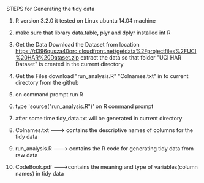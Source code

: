 STEPS for Generating the tidy data

1. R version 3.2.0 it tested on Linux ubuntu 14.04 machine

2. make sure that library data.table, plyr and dplyr installed int R

3. Get the Data
	Download the Dataset from location
https://d396qusza40orc.cloudfront.net/getdata%2Fprojectfiles%2FUCI%20HAR%20Dataset.zip
extract the data so that folder "UCI HAR Dataset" is created in the current directory

4. Get the Files
download "run_analysis.R" "Colnames.txt" in to current directory from the github

5. on command prompt run R

6. type 'source("run_analysis.R")' on R command prompt

7. after some time tidy_data.txt will be generated in current directory

8. Colnames.txt ---> contains the descriptive names of columns for the tidy data

9. run_analysis.R ---> contains the R code for generating tidy data from raw data

10. CodeBook.pdf --->contains the meaning and type of variables(column names) in tidy data




